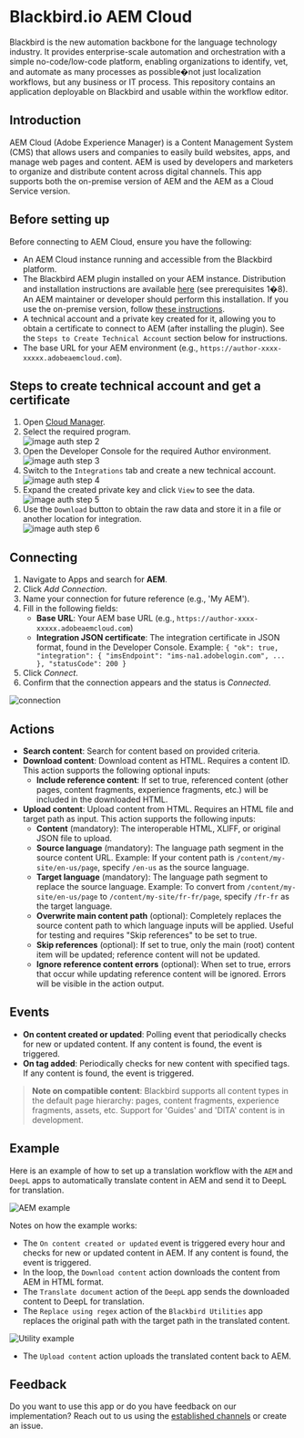 # Blackbird.io AEM Cloud

Blackbird is the new automation backbone for the language technology industry. It provides enterprise-scale automation and orchestration with a simple no-code/low-code platform, enabling organizations to identify, vet, and automate as many processes as possible�not just localization workflows, but any business or IT process. This repository contains an application deployable on Blackbird and usable within the workflow editor.

## Introduction

<!-- begin docs -->

AEM Cloud (Adobe Experience Manager) is a Content Management System (CMS) that allows users and companies to easily build websites, apps, and manage web pages and content. AEM is used by developers and marketers to organize and distribute content across digital channels. This app supports both the on-premise version of AEM and the AEM as a Cloud Service version.

## Before setting up

Before connecting to AEM Cloud, ensure you have the following:

- An AEM Cloud instance running and accessible from the Blackbird platform.
- The Blackbird AEM plugin installed on your AEM instance. Distribution and installation instructions are available [here](https://github.com/bb-io/AEM) (see prerequisites 1�8). An AEM maintainer or developer should perform this installation. If you use the on-premise version, follow [these instructions](https://github.com/bb-io/AEM/blob/main-aem-on-prem/README.md).
- A technical account and a private key created for it, allowing you to obtain a certificate to connect to AEM (after installing the plugin). See the `Steps to Create Technical Account` section below for instructions.
- The base URL for your AEM environment (e.g., `https://author-xxxx-xxxxx.adobeaemcloud.com`).

## Steps to create technical account and get a certificate

1. Open [Cloud Manager](https://experience.adobe.com/cloud-manager/landing.html).
2. Select the required program.  
   ![image auth step 2](docs/images/auth_step_2.png)
3. Open the Developer Console for the required Author environment.  
   ![image auth step 3](docs/images/auth_step_3.png)
4. Switch to the `Integrations` tab and create a new technical account.  
   ![image auth step 4](docs/images/auth_step_4.png)
5. Expand the created private key and click `View` to see the data.  
   ![image auth step 5](docs/images/auth_step_5.png)
6. Use the `Download` button to obtain the raw data and store it in a file or another location for integration.  
   ![image auth step 6](docs/images/auth_step_6.png)

## Connecting

1. Navigate to Apps and search for **AEM**.
2. Click _Add Connection_.
3. Name your connection for future reference (e.g., 'My AEM').
4. Fill in the following fields:
   - **Base URL**: Your AEM base URL (e.g., `https://author-xxxx-xxxxx.adobeaemcloud.com`)
   - **Integration JSON certificate**: The integration certificate in JSON format, found in the Developer Console. Example: `{ "ok": true, "integration": { "imsEndpoint": "ims-na1.adobelogin.com", ... }, "statusCode": 200 }`
5. Click _Connect_.
6. Confirm that the connection appears and the status is _Connected_.

![connection](docs/images/connection.png)

## Actions

- **Search content**: Search for content based on provided criteria.
- **Download content**: Download content as HTML. Requires a content ID. This action supports the following optional inputs:
   - **Include reference content**: If set to true, referenced content (other pages, content fragments, experience fragments, etc.) will be included in the downloaded HTML.
- **Upload content**: Upload content from HTML. Requires an HTML file and target path as input. This action supports the following inputs:
   - **Content** (mandatory): The interoperable HTML, XLIFF, or original JSON file to upload.
   - **Source language** (mandatory): The language path segment in the source content URL. Example: If your content path is `/content/my-site/en-us/page`, specify `/en-us` as the source language.
   - **Target language** (mandatory): The language path segment to replace the source language. Example: To convert from `/content/my-site/en-us/page` to `/content/my-site/fr-fr/page`, specify `/fr-fr` as the target language.
   - **Overwrite main content path** (optional): Completely replaces the source content path to which language inputs will be applied. Useful for testing and requires "Skip references" to be set to true.
   - **Skip references** (optional): If set to true, only the main (root) content item will be updated; reference content will not be updated.
   - **Ignore reference content errors** (optional): When set to true, errors that occur while updating reference content will be ignored. Errors will be visible in the action output.

## Events

- **On content created or updated**: Polling event that periodically checks for new or updated content. If any content is found, the event is triggered.
- **On tag added**: Periodically checks for new content with specified tags. If any content is found, the event is triggered.

> **Note on compatible content**: Blackbird supports all content types in the default page hierarchy: pages, content fragments, experience fragments, assets, etc. Support for 'Guides' and 'DITA' content is in development.

## Example

Here is an example of how to set up a translation workflow with the `AEM` and `DeepL` apps to automatically translate content in AEM and send it to DeepL for translation.

![AEM example](docs/images/aem_example.png)

Notes on how the example works:
- The `On content created or updated` event is triggered every hour and checks for new or updated content in AEM. If any content is found, the event is triggered.
- In the loop, the `Download content` action downloads the content from AEM in HTML format.
- The `Translate document` action of the `DeepL` app sends the downloaded content to DeepL for translation.
- The `Replace using regex` action of the `Blackbird Utilities` app replaces the original path with the target path in the translated content.

![Utility example](docs/images/utility_example.png)

- The `Upload content` action uploads the translated content back to AEM.

## Feedback

Do you want to use this app or do you have feedback on our implementation? Reach out to us using the [established channels](https://www.blackbird.io/) or create an issue.

<!-- end docs -->
